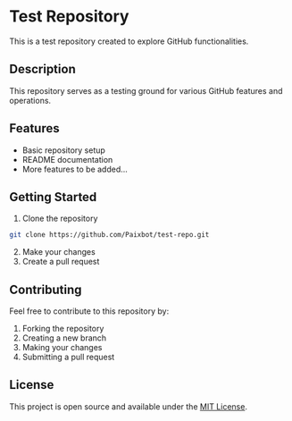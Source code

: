 # Test Repository

This is a test repository created to explore GitHub functionalities.

## Description
This repository serves as a testing ground for various GitHub features and operations.

## Features
- Basic repository setup
- README documentation
- More features to be added...

## Getting Started
1. Clone the repository
```bash
git clone https://github.com/Paixbot/test-repo.git
```

2. Make your changes
3. Create a pull request

## Contributing
Feel free to contribute to this repository by:
1. Forking the repository
2. Creating a new branch
3. Making your changes
4. Submitting a pull request

## License
This project is open source and available under the [MIT License](LICENSE).